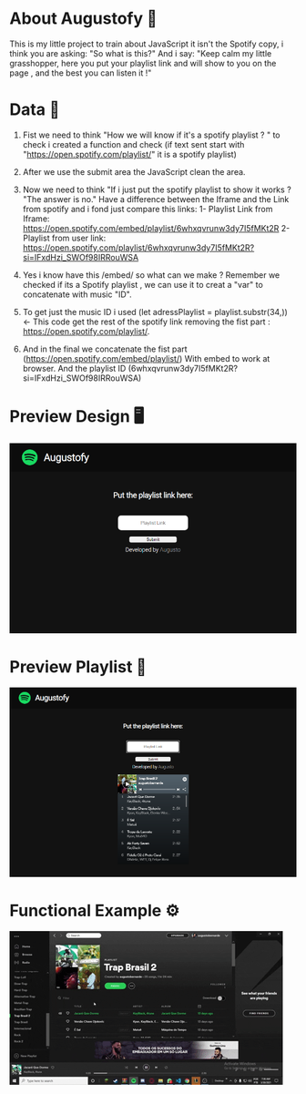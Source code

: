 # About Augustofy 📑

This is my little project to train about JavaScript it isn't the Spotify copy, i think you are asking: "So what is this?"
And i say: "Keep calm my little grasshopper, here you put your playlist link and will show to you on the page , and the best you can listen it !"

# Data 💾

1. Fist we need to think "How we will know if it's a spotify playlist ? "
 to check i created a function and check (if text sent start with "https://open.spotify.com/playlist/" it is a spotify playlist)  

2. After we use the submit area the JavaScript clean the area.

3. Now we need to think "If i just put the spotify playlist to show it works ? "The answer is no."
Have a difference between the Iframe and the Link from spotify and i fond just compare this links:
  1- Playlist Link from Iframe: https://open.spotify.com/embed/playlist/6whxqvrunw3dy7I5fMKt2R
  2- Playlist from user link: https://open.spotify.com/playlist/6whxqvrunw3dy7I5fMKt2R?si=IFxdHzi_SWOf98IRRouWSA

4. Yes i know have this /embed/ so what can we make ?
Remember we checked if its a Spotify playlist , we can use it to creat a "var" to concatenate with 
music "ID".

5. To get just the music ID i used (let adressPlaylist = playlist.substr(34,)) <- This code get the rest
of the spotify link removing the fist part : https://open.spotify.com/playlist/.

6. And in the final we concatenate the fist part (https://open.spotify.com/embed/playlist/) With embed to work at browser.
And the playlist ID (6whxqvrunw3dy7I5fMKt2R?si=IFxdHzi_SWOf98IRRouWSA)

# Preview Design 🖥️
![fistImage](design/preview.png)

# Preview Playlist 🎵

![Image](design/previewPlaylist.png)

# Functional Example ⚙️

![Image](design/funcional.gif)
